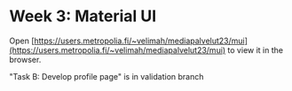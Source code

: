 # Week 3: Material UI

Open [https://users.metropolia.fi/~velimah/mediapalvelut23/mui](https://users.metropolia.fi/~velimah/mediapalvelut23/mui) to view it in the browser.

"Task B: Develop profile page" is in validation branch
